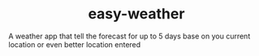 <h1 align="center"> easy-weather</h1>
A weather app that tell the forecast for up to 5 days base on you current location or even better location entered
